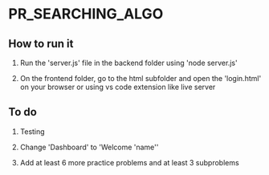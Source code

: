 # PR_SEARCHING_ALGO

## How to run it

1. Run the 'server.js' file in the backend folder using 'node server.js'

2. On the frontend folder, go to the html subfolder and open the 'login.html' on your browser or using vs code extension like live server

## To do

1. Testing

2. Change 'Dashboard' to 'Welcome 'name''

3. Add at least 6 more practice problems and at least 3 subproblems
